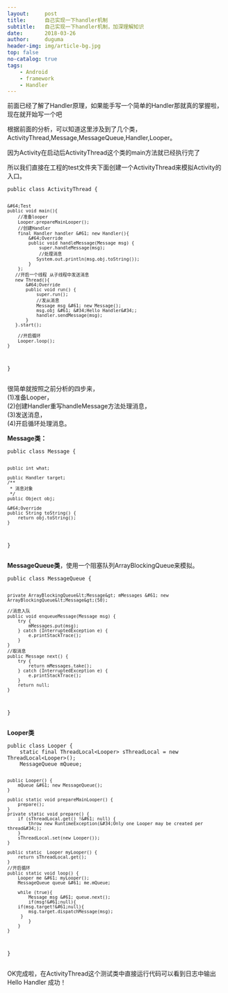 ```yaml
---
layout:     post
title:      自己实现一下handler机制
subtitle:   自己实现一下handler机制，加深理解知识
date:       2018-03-26
author:     duguma
header-img: img/article-bg.jpg
top: false
no-catalog: true
tags:
    - Android
    - framework
    - Handler
--- 
```


<p>前面已经了解了Handler原理&#xff0c;如果能手写一个简单的Handler那就真的掌握啦&#xff0c;现在就开始写一个吧</p> 
<p>根据前面的分析&#xff0c;可以知道这里涉及到了几个类&#xff0c;ActivityThread,Message,MessageQueue,Handler,Looper。</p> 
<p>因为Activity在启动后ActivityThread这个类的main方法就已经执行完了</p> 
<p>所以我们直接在工程的test文件夹下面创建一个ActivityThread来模拟Activity的入口。</p> 
<pre><code>public class ActivityThread {

    &#64;Test
    public void main(){
        //准备looper
        Looper.prepareMainLooper();
        //创建Handler
        final Handler handler &#61; new Handler(){
            &#64;Override
            public void handleMessage(Message msg) {
                super.handleMessage(msg);
                //处理消息
               System.out.println(msg.obj.toString());
            }
        };
       //开启一个线程 从子线程中发送消息
       new Thread(){
           &#64;Override
           public void run() {
               super.run();
               //发从消息
               Message msg &#61; new Message();
               msg.obj &#61; &#34;Hello Handler&#34;;
               handler.sendMessage(msg);
           }
       }.start();

        //开启循环
        Looper.loop();
    }
}
</code></pre> 
<p>很简单就按照之前分析的四步来&#xff0c;<br /> (1)准备Looper&#xff0c;<br /> (2)创建Handler重写handleMessage方法处理消息&#xff0c;<br /> (3)发送消息&#xff0c;<br /> (4)开启循环处理消息。</p> 
<p><strong>Message类&#xff1a;</strong></p> 
<pre><code>public class Message {

    public int what;

    public Handler target;
    /**
     * 消息对象
     */
    public Object obj;

    &#64;Override
    public String toString() {
        return obj.toString();
    }
}
</code></pre> 
<p><strong>MessageQueue类</strong>&#xff0c;使用一个阻塞队列ArrayBlockingQueue来模拟。</p> 
<pre><code>public class MessageQueue {

    private ArrayBlockingQueue&lt;Message&gt; mMessages &#61; new ArrayBlockingQueue&lt;Message&gt;(50);

    //消息入队
    public void enqueueMessage(Message msg) {
        try {
            mMessages.put(msg);
        } catch (InterruptedException e) {
            e.printStackTrace();
        }
    }
    //取消息
    public Message next() {
        try {
            return mMessages.take();
        } catch (InterruptedException e) {
            e.printStackTrace();
        }
        return null;
    }
}
</code></pre> 
<p><strong>Looper类</strong></p> 
<pre><code>public class Looper {
    static final ThreadLocal&lt;Looper&gt; sThreadLocal &#61; new ThreadLocal&lt;Looper&gt;();
    MessageQueue mQueue;

    public Looper() {
        mQueue &#61; new MessageQueue();
    }

    public static void prepareMainLooper() {
        prepare();
    }
    private static void prepare() {
        if (sThreadLocal.get() !&#61; null) {
            throw new RuntimeException(&#34;Only one Looper may be created per thread&#34;);
        }
        sThreadLocal.set(new Looper());
    }

    public static  Looper myLooper() {
        return sThreadLocal.get();
    }
    //开启循环
    public static void loop() {
        Looper me &#61; myLooper();
        MessageQueue queue &#61; me.mQueue;

        while (true){
            Message msg &#61; queue.next();
            if(msg!&#61;null){
        if(msg.target!&#61;null){
            msg.target.dispatchMessage(msg);
         }
            }
        }
    }
}
</code></pre> 
<p>OK完成啦&#xff0c;在ActivityThread这个测试类中直接运行代码可以看到日志中输出 Hello Handler 成功&#xff01;</p> 